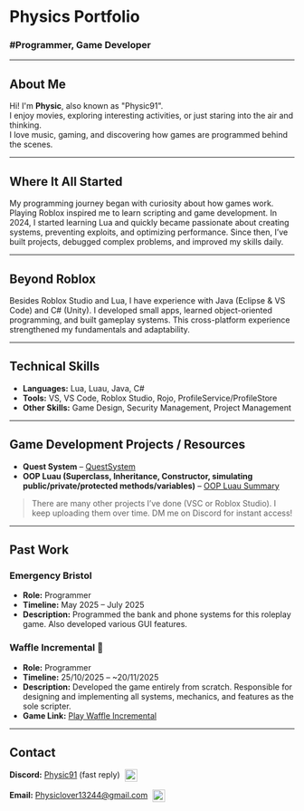# Physics Portfolio
### #Programmer, Game Developer

---

## About Me
Hi! I'm **Physic**, also known as "Physic91".  
I enjoy movies, exploring interesting activities, or just staring into the air and thinking.  
I love music, gaming, and discovering how games are programmed behind the scenes.

---

## Where It All Started
My programming journey began with curiosity about how games work. Playing Roblox inspired me to learn scripting and game development. In 2024, I started learning Lua and quickly became passionate about creating systems, preventing exploits, and optimizing performance. Since then, I’ve built projects, debugged complex problems, and improved my skills daily.

---

## Beyond Roblox
Besides Roblox Studio and Lua, I have experience with Java (Eclipse & VS Code) and C# (Unity). I developed small apps, learned object-oriented programming, and built gameplay systems. This cross-platform experience strengthened my fundamentals and adaptability.

---

## Technical Skills
- **Languages:** Lua, Luau, Java, C#  
- **Tools:** VS, VS Code, Roblox Studio, Rojo, ProfileService/ProfileStore  
- **Other Skills:** Game Design, Security Management, Project Management  

---

## Game Development Projects / Resources
- **Quest System** – [QuestSystem](https://github.com/Physic2952/Quest-System)  
- **OOP Luau (Superclass, Inheritance, Constructor, simulating public/private/protected methods/variables)** – [OOP Luau Summary](https://github.com/Physic2952/OOP-Resources)  

> There are many other projects I’ve done (VSC or Roblox Studio). I keep uploading them over time. DM me on Discord for instant access!

---

## Past Work

### Emergency Bristol
- **Role:** Programmer  
- **Timeline:** May 2025 – July 2025  
- **Description:** Programmed the bank and phone systems for this roleplay game. Also developed various GUI features.

### Waffle Incremental 🧇
- **Role:** Programmer  
- **Timeline:** 25/10/2025 – ~20/11/2025  
- **Description:** Developed the game entirely from scratch. Responsible for designing and implementing all systems, mechanics, and features as the sole scripter.  
- **Game Link:** [Play Waffle Incremental](https://www.roblox.com/de/games/73359353145399/Waffle-Incremental)

---
## Contact
<p>
  <b>Discord:</b> 
  <a href="http://discordapp.com/users/1029011048793112657">Physic91</a> 
  <span>(fast reply)</span>  
  <a href="http://discordapp.com/users/1029011048793112657">
    <img alt="Discord" src="https://cdn.simpleicons.org/discord/22/5865F2" width="22" height="22" style="vertical-align: middle; margin-left: 5px;" />
  </a>
</p>

<p>
  <b>Email:</b> 
  <a href="mailto:Physiclover13244@gmail.com">Physiclover13244@gmail.com</a>  
  <a href="mailto:Physiclover13244@gmail.com">
    <img alt="Email" src="https://cdn.simpleicons.org/gmail/22/EA4335" width="22" height="22" style="vertical-align: middle; margin-left: 5px;" />
  </a>
</p>


